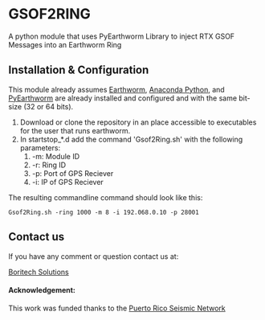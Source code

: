 # GSOF2RING
A python module that uses PyEarthworm Library to inject RTX GSOF Messages into an Earthworm Ring

## Installation & Configuration

This module already assumes [Earthworm](http://earthwormcentral.org), [Anaconda Python](https://www.anaconda.com/download/#linux), and [PyEarthworm](https://github.com/Boritech-Solutions/GSOF2RING) are already installed and configured and with the same bit-size (32 or 64 bits). 

1. Download or clone the repository in an place accessible to executables for the user that runs earthworm.
2. In startstop_*.d add the command 'Gsof2Ring.sh' with the following parameters:
    1. -m: Module ID
    2. -r: Ring ID
    3. -p: Port of GPS Reciever
    4. -i: IP of GPS Reciever
    
The resulting commandline command should look like this:

    Gsof2Ring.sh -ring 1000 -m 8 -i 192.068.0.10 -p 28001

## Contact us

If you have any comment or question contact us at:

[Boritech Solutions](http://BoritechSolutions.com)

#### Acknowledgement:

This work was funded thanks to the [Puerto Rico Seismic Network](http://prsn.uprm.edu)
